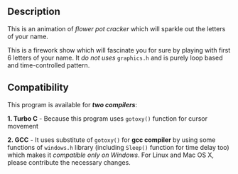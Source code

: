 ## Description
This is an animation of *flower pot cracker* which will sparkle out the letters of your name.

This is a firework show which will fascinate you for sure by playing with first 6 letters of your name. It _do not uses_ ```graphics.h``` and is purely loop based and time-controlled pattern.

## Compatibility
This program is available for **_two compilers_**:

__1. Turbo C__ - Because this program uses ```gotoxy()``` function for cursor movement

__2. GCC__ - It uses substitute of ```gotoxy()``` for **gcc compiler** by using some functions of ```windows.h``` library (including ```Sleep()``` function for time delay too) which makes it _compatible only on Windows_. For Linux and Mac OS X, please contribute the necessary changes.
